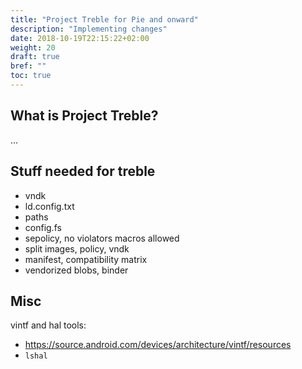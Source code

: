 ```yaml
---
title: "Project Treble for Pie and onward"
description: "Implementing changes"
date: 2018-10-19T22:15:22+02:00
weight: 20
draft: true
bref: ""
toc: true
---
```


## What is Project Treble?
...

## Stuff needed for treble
- vndk
- ld.config.txt
- paths
- config.fs
- sepolicy, no violators macros allowed
- split images, policy, vndk
- manifest, compatibility matrix
- vendorized blobs, binder

## Misc
vintf and hal tools:

- https://source.android.com/devices/architecture/vintf/resources
- `lshal`
